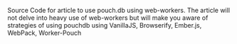 Source Code for article to use pouch.db using web-workers. The article will not delve into heavy use of web-workers but will
make you aware of strategies of using pouchdb using VanillaJS, Browserify, Ember.js, WebPack, Worker-Pouch
